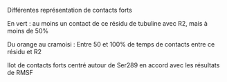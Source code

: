 

Différentes représentation de contacts forts

En vert : au moins un contact de ce résidu de tubuline avec R2, mais à moins de 50%

Du orange au cramoisi : Entre 50 et 100% de temps de contacts entre ce résidu et R2

Ilot de contacts forts centré autour de Ser289 en accord avec les résultats de RMSF


